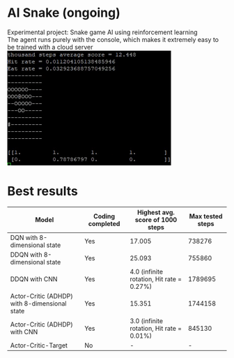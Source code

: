 # AI Snake (ongoing)
Experimental project: Snake game AI using reinforcement learning\
The agent runs purely with the console, which makes it extremely easy to be trained with a cloud server
![](https://github.com/zysoong/ai-greedy-snake/blob/master/images/example_ddqn_reduced.gif?raw=true)

# Best results
Model | Coding completed | Highest avg. score of 1000 steps | Max tested steps
--- | --- | --- | --- 
DQN with 8-dimensional state | Yes | 17.005 | 738276
DDQN with 8-dimensional state | Yes | 25.093 | 755860
DDQN with CNN | Yes | 4.0 (infinite rotation, Hit rate = 0.27%)| 1789695
Actor-Critic (ADHDP) with 8-dimensional state | Yes | 15.351 | 1744158
Actor-Critic (ADHDP) with CNN | Yes | 3.0 (infinite rotation, Hit rate = 0.01%) | 845130
Actor-Critic-Target | No | - | -
